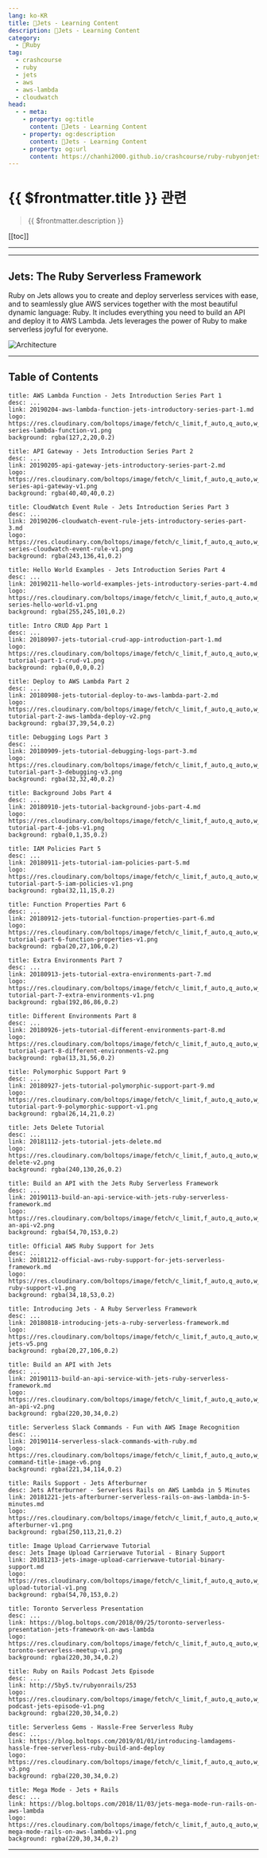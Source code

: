 ```yaml
---
lang: ko-KR
title: 🔻Jets - Learning Content
description: 🔻Jets - Learning Content
category:
  - 🔻Ruby
tag:
  - crashcourse
  - ruby
  - jets
  - aws
  - aws-lambda
  - cloudwatch
head:
  - - meta:
    - property: og:title
      content: 🔻Jets - Learning Content
    - property: og:description
      content: 🔻Jets - Learning Content
    - property: og:url
      content: https://chanhi2000.github.io/crashcourse/ruby-rubyonjets-learning-content
---
```


# {{ $frontmatter.title }} 관련

> {{ $frontmatter.description }}

[[toc]]

---

<SiteInfo
  name="Ruby on Jets | The Ruby Serverless Framework"
  desc="Jets - The Ruby Serverless Framework"
  url="https://docs.rubyonjets.com"
  logo="https://docs.rubyonjets.com/img/logos/jets-logo.png"
  repo="https://github.com/rubyonjets/jets"
  preview="https://img.boltops.com/tools/jets/home/jets-v5-web-architecture.png"/>

---

## Jets: The Ruby Serverless Framework

Ruby on Jets allows you to create and deploy serverless services with ease, and to seamlessly glue AWS services together with the most beautiful dynamic language: Ruby. It includes everything you need to build an API and deploy it to AWS Lambda. Jets leverages the power of Ruby to make serverless joyful for everyone.

![Architecture](https://img.boltops.com/tools/jets/home/jets-v5-web-architecture.png)

---

## Table of Contents

```component VPCard
title: AWS Lambda Function - Jets Introduction Series Part 1
desc: ...
link: 20190204-aws-lambda-function-jets-introductory-series-part-1.md
logo: https://res.cloudinary.com/boltops/image/fetch/c_limit,f_auto,q_auto,w_535/https://blog.boltops.com/img/posts/2019/02/intro-series-lambda-function-v1.png
background: rgba(127,2,20,0.2)
```

```component VPCard
title: API Gateway - Jets Introduction Series Part 2
desc: ...
link: 20190205-api-gateway-jets-introductory-series-part-2.md
logo: https://res.cloudinary.com/boltops/image/fetch/c_limit,f_auto,q_auto,w_520/https://blog.boltops.com/img/posts/2019/02/intro-series-api-gateway-v1.png
background: rgba(40,40,40,0.2)
```

```component VPCard
title: CloudWatch Event Rule - Jets Introduction Series Part 3
desc: ...
link: 20190206-cloudwatch-event-rule-jets-introductory-series-part-3.md
logo: https://res.cloudinary.com/boltops/image/fetch/c_limit,f_auto,q_auto,w_468/https://blog.boltops.com/img/posts/2019/02/intro-series-cloudwatch-event-rule-v1.png
background: rgba(243,136,41,0.2)
```

```component VPCard
title: Hello World Examples - Jets Introduction Series Part 4
desc: ...
link: 20190211-hello-world-examples-jets-introductory-series-part-4.md
logo: https://res.cloudinary.com/boltops/image/fetch/c_limit,f_auto,q_auto,w_470/https://blog.boltops.com/img/posts/2019/02/intro-series-hello-world-v1.png
background: rgba(255,245,101,0.2)
```

```component VPCard
title: Intro CRUD App Part 1
desc: ...
link: 20180907-jets-tutorial-crud-app-introduction-part-1.md
logo: https://res.cloudinary.com/boltops/image/fetch/c_limit,f_auto,q_auto,w_708/https://blog.boltops.com/img/posts/2018/09/jets-tutorial-part-1-crud-v1.png
background: rgba(0,0,0,0.2)
```

```component VPCard
title: Deploy to AWS Lambda Part 2
desc: ...
link: 20180908-jets-tutorial-deploy-to-aws-lambda-part-2.md
logo: https://res.cloudinary.com/boltops/image/fetch/c_limit,f_auto,q_auto,w_600/https://blog.boltops.com/img/posts/2018/09/jets-tutorial-part-2-aws-lambda-deploy-v2.png
background: rgba(37,39,54,0.2)
```

```component VPCard
title: Debugging Logs Part 3
desc: ...
link: 20180909-jets-tutorial-debugging-logs-part-3.md
logo: https://res.cloudinary.com/boltops/image/fetch/c_limit,f_auto,q_auto,w_637/https://blog.boltops.com/img/posts/2018/09/jets-tutorial-part-3-debugging-v3.png
background: rgba(32,32,40,0.2)
```

```component VPCard
title: Background Jobs Part 4
desc: ...
link: 20180910-jets-tutorial-background-jobs-part-4.md
logo: https://res.cloudinary.com/boltops/image/fetch/c_limit,f_auto,q_auto,w_531/https://blog.boltops.com/img/posts/2018/09/jets-tutorial-part-4-jobs-v1.png
background: rgba(0,1,35,0.2)
```

```component VPCard
title: IAM Policies Part 5
desc: ...
link: 20180911-jets-tutorial-iam-policies-part-5.md
logo: https://res.cloudinary.com/boltops/image/fetch/c_limit,f_auto,q_auto,w_655/https://blog.boltops.com/img/posts/2018/09/jets-tutorial-part-5-iam-policies-v1.png
background: rgba(32,11,15,0.2)
```

```component VPCard
title: Function Properties Part 6
desc: ...
link: 20180912-jets-tutorial-function-properties-part-6.md
logo: https://res.cloudinary.com/boltops/image/fetch/c_limit,f_auto,q_auto,w_620/https://blog.boltops.com/img/posts/2018/09/jets-tutorial-part-6-function-properties-v1.png
background: rgba(20,27,106,0.2)
```

```component VPCard
title: Extra Environments Part 7
desc: ...
link: 20180913-jets-tutorial-extra-environments-part-7.md
logo: https://res.cloudinary.com/boltops/image/fetch/c_limit,f_auto,q_auto,w_677/https://blog.boltops.com/img/posts/2018/09/jets-tutorial-part-7-extra-environments-v1.png
background: rgba(192,86,86,0.2)
```

```component VPCard
title: Different Environments Part 8
desc: ...
link: 20180926-jets-tutorial-different-environments-part-8.md
logo: https://res.cloudinary.com/boltops/image/fetch/c_limit,f_auto,q_auto,w_780/https://blog.boltops.com/img/posts/2018/09/jets-tutorial-part-8-different-environments-v2.png
background: rgba(13,31,56,0.2)
```

```component VPCard
title: Polymorphic Support Part 9
desc: ...
link: 20180927-jets-tutorial-polymorphic-support-part-9.md
logo: https://res.cloudinary.com/boltops/image/fetch/c_limit,f_auto,q_auto,w_584/https://blog.boltops.com/img/posts/2018/09/jets-tutorial-part-9-polymorphic-support-v1.png
background: rgba(26,14,21,0.2)
```

```component VPCard
title: Jets Delete Tutorial
desc: ...
link: 20181112-jets-tutorial-jets-delete.md
logo: https://res.cloudinary.com/boltops/image/fetch/c_limit,f_auto,q_auto,w_746/https://blog.boltops.com/img/posts/2018/11/jets-delete-v2.png
background: rgba(240,130,26,0.2)
```

```component VPCard
title: Build an API with the Jets Ruby Serverless Framework
desc: ...
link: 20190113-build-an-api-service-with-jets-ruby-serverless-framework.md
logo: https://res.cloudinary.com/boltops/image/fetch/c_limit,f_auto,q_auto,w_590/https://blog.boltops.com/img/posts/2019/01/build-an-api-v2.png
background: rgba(54,70,153,0.2)
```

```component VPCard
title: Official AWS Ruby Support for Jets
desc: ...
link: 20181212-official-aws-ruby-support-for-jets-serverless-framework.md
logo: https://res.cloudinary.com/boltops/image/fetch/c_limit,f_auto,q_auto,w_604/https://blog.boltops.com/img/posts/2018/12/official-ruby-support-v1.png
background: rgba(34,18,53,0.2)
```

```component VPCard
title: Introducing Jets - A Ruby Serverless Framework
desc: ...
link: 20180818-introducing-jets-a-ruby-serverless-framework.md
logo: https://res.cloudinary.com/boltops/image/fetch/c_limit,f_auto,q_auto,w_800/https://blog.boltops.com/img/posts/2018/08/introducing-jets-v5.png
background: rgba(20,27,106,0.2)
```

```component VPCard
title: Build an API with Jets
desc: ...
link: 20190113-build-an-api-service-with-jets-ruby-serverless-framework.md
logo: https://res.cloudinary.com/boltops/image/fetch/c_limit,f_auto,q_auto,w_590/https://blog.boltops.com/img/posts/2019/01/build-an-api-v2.png
background: rgba(220,30,34,0.2)
```

```component VPCard
title: Serverless Slack Commands - Fun with AWS Image Recognition
desc: ...
link: 20190114-serverless-slack-commands-with-ruby.md
logo: https://res.cloudinary.com/boltops/image/fetch/c_limit,f_auto,q_auto,w_586/https://blog.boltops.com/img/posts/2019/01/slack-command-title-image-v6.png
background: rgba(221,34,114,0.2)
```

```component VPCard
title: Rails Support - Jets Afterburner
desc: Jets Afterburner - Serverless Rails on AWS Lambda in 5 Minutes
link: 20181221-jets-afterburner-serverless-rails-on-aws-lambda-in-5-minutes.md
logo: https://res.cloudinary.com/boltops/image/fetch/c_limit,f_auto,q_auto,w_470/https://blog.boltops.com/img/posts/2018/12/jets-afterburner-v1.png
background: rgba(250,113,21,0.2)
```

```component VPCard
title: Image Upload Carrierwave Tutorial
desc: Jets Image Upload Carrierwave Tutorial - Binary Support
link: 20181213-jets-image-upload-carrierwave-tutorial-binary-support.md
logo: https://res.cloudinary.com/boltops/image/fetch/c_limit,f_auto,q_auto,w_490/https://blog.boltops.com/img/posts/2018/12/image-upload-tutorial-v1.png
background: rgba(54,70,153,0.2)
```

```component VPCard
title: Toronto Serverless Presentation
desc: ...
link: https://blog.boltops.com/2018/09/25/toronto-serverless-presentation-jets-framework-on-aws-lambda
logo: https://res.cloudinary.com/boltops/image/fetch/c_limit,f_auto,q_auto,w_657/https://blog.boltops.com/img/posts/2018/09/jets-toronto-serverless-meetup-v1.png
background: rgba(220,30,34,0.2)
```

```component VPCard
title: Ruby on Rails Podcast Jets Episode
desc: ...
link: http://5by5.tv/rubyonrails/253
logo: https://res.cloudinary.com/boltops/image/fetch/c_limit,f_auto,q_auto,w_470/https://blog.boltops.com/img/posts/2019/01/ror-podcast-jets-episode-v1.png
background: rgba(220,30,34,0.2)
```

```component VPCard
title: Serverless Gems - Hassle-Free Serverless Ruby
desc: ...
link: https://blog.boltops.com/2019/01/01/introducing-lamdagems-hassle-free-serverless-ruby-build-and-deploy
logo: https://res.cloudinary.com/boltops/image/fetch/c_limit,f_auto,q_auto,w_635/https://blog.boltops.com/img/posts/2019/01/lambdagems-v3.png
background: rgba(220,30,34,0.2)
```

```component VPCard
title: Mega Mode - Jets + Rails
desc: ...
link: https://blog.boltops.com/2018/11/03/jets-mega-mode-run-rails-on-aws-lambda
logo: https://res.cloudinary.com/boltops/image/fetch/c_limit,f_auto,q_auto,w_640/https://blog.boltops.com/img/posts/2018/11/jets-mega-mode-rails-on-aws-lambda-v1.png
background: rgba(220,30,34,0.2)
```

---

<TagLinks />